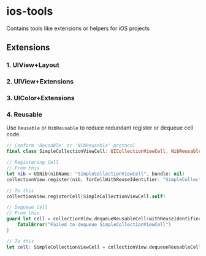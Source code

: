 # ios-tools
Contains tools like extensions or helpers for iOS projects

## Extensions
### 1. UIView+Layout
### 2. UIView+Extensions
### 3. UIColor+Extensions
### 4. Reusable
Use `Reusable` or `NibReusable` to reduce redundant register or dequeue cell code.
```swift
// Conform 'Reusable' or 'NibReusable' protocol
final class SimpleCollectionViewCell: UICollectionViewCell, NibReusable { /* Conform protocol */ }

// Registering Cell
// From this
let nib = UINib(nibName: "SimpleCollectionViewCell", bundle: nil)
collectionView.register(nib, forCellWithReuseIdentifier: "SimpleCollectionViewCell")

// To this
collectionView.registerCell(SimpleCollectionViewCell.self)

// Dequeue Cell
// From this
guard let cell = collectionView.dequeueReusableCell(withReuseIdentifier: "SimpleCollectionViewCell", for: indexPath) as? SimpleCollectionViewCell else {
    fatalError("Failed to dequeue SimpleCollectionViewCell")
}

// To this
let cell: SimpleCollectionViewCell = collectionView.dequeueReusableCell(for: indexPath)
```
